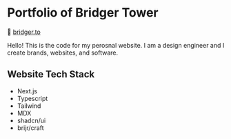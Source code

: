 # Portfolio of Bridger Tower

🔗 [bridger.to](https://bridger.to)

Hello! This is the code for my perosnal website. I am a design engineer and I create brands, websites, and software.

## Website Tech Stack

- Next.js
- Typescript
- Tailwind
- MDX
- shadcn/ui
- brijr/craft
